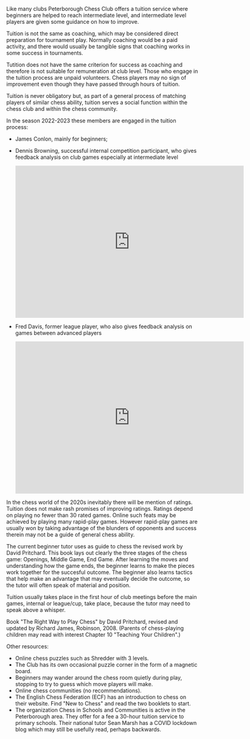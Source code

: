 Like many clubs Peterborough Chess Club offers a tuition service where beginners are helped to reach intermediate level, and intermediate level players are given some guidance on how to improve.

Tuition is not the same as coaching, which may be considered direct preparation for tournament play. Normally coaching would be a paid activity, and there would usually be tangible signs that coaching works in some success in tournaments.

Tutition does not have the same criterion for success as coaching and therefore is not suitable for remuneration at club level. Those who engage in the tuition process are unpaid volunteers. Chess players may no sign of improvement even though they have passed through hours of tuition.

Tuition is never obligatory but, as part of a general process of matching players of similar chess ability, tuition serves a social function within the chess club and within the chess community.

In the season 2022-2023 these members are engaged in the tuition process:

* James Conlon, mainly for beginners;
* Dennis Browning, successful internal competition participant, who gives feedback analysis on club games especially at intermediate level

    <iframe width=600 height=400 src="https://lichess.org/study/embed/AHat0M9V/DE26VxV8" frameborder=0></iframe>

* Fred Davis, former league player, who also gives feedback analysis on games between advanced players

    <iframe width=600 height=400 src="https://lichess.org/study/embed/AHat0M9V/KjKJRYEm" frameborder=0></iframe>

In the chess world of the 2020s inevitably there will be mention of ratings. Tuition does not make rash promises of improving ratings. Ratings depend on playing no fewer than 30 rated games. Online such feats may be achieved by playing many rapid-play games. However rapid-play games are usually won by taking advantage of the blunders of opponents and success therein may not be a guide of general chess ability.

The current beginner tutor uses as guide to chess the revised work by David Pritchard. This book lays out clearly the three stages of the chess game: Openings, Middle Game, End Game. After learning the moves and understanding how the game ends, the beginner learns to make the pieces work together for the succesful outcome. The beginner also learns tactics that help make an advantage that may eventually decide the outcome, so the tutor will often speak of material and position.

Tuition usually takes place in the first hour of club meetings before the main games, internal or league/cup, take place, because the tutor may need to speak above a whisper.

Book "The Right Way to Play Chess" by David Pritchard, revised and updated by Richard James, Robinson, 2008. (Parents of chess-playing children may read with interest Chapter 10 "Teaching Your Children".)

Other resources:

* Online chess puzzles such as Shredder with 3 levels.
* The Club has its own occasional puzzle corner in the form of a magnetic board.
* Beginners may wander around the chess room quietly during play, stopping to try to guess which move players will make.
* Online chess communities (no recommendations).
* The English Chess Federation (ECF) has an introduction to chess on their website. Find "New to Chess" and read the two booklets to start.
* The organization Chess in Schools and Communities is active in the Peterborough area. They offer for a fee a 30-hour tuition service to primary schools. Their national tutor Sean Marsh has a COVID lockdown blog which may still be usefully read, perhaps backwards.